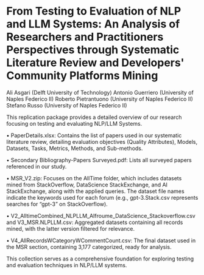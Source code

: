 # From Testing to Evaluation of NLP and LLM Systems: An Analysis of Researchers and Practitioners Perspectives through Systematic Literature Review and Developers' Community Platforms Mining

Ali Asgari (Delft University of Technology)
Antonio Guerriero (University of Naples Federico II)
Roberto Pietrantuono (University of Naples Federico II)
Stefano Russo (University of Naples Federico II)

This replication package provides a detailed overview of our research focusing on testing and evaluating NLP/LLM Systems.

• PaperDetails.xlsx: Contains the list of papers used in our systematic literature review, detailing evaluation objectives (Quality Attributes), Models, Datasets, Tasks, Metrics, Methods, and Sub-methods.

• Secondary Bibliography-Papers Surveyed.pdf: Lists all surveyed papers referenced in our study.

• MSR_V2.zip: Focuses on the AllTime folder, which includes datasets mined from StackOverflow, DataScience StackExchange, and AI StackExchange, along with the applied queries. The dataset file names indicate the keywords used for each forum (e.g., gpt-3.Stack.csv represents searches for “gpt-3” on StackOverflow).

• V2_AlltimeCombined_NLPLLM_AIfroume_DataScience_Stackoverflow.csv and V3_MSR.NLPLLM.csv: Aggregated datasets containing all records mined, with the latter version filtered for relevance.

• V4_AllRecordsWCategoryWCommentCount.csv: The final dataset used in the MSR section, containing 3,177 categorized, ready for analysis.



This collection serves as a comprehensive foundation for exploring testing and evaluation techniques in NLP/LLM systems.
